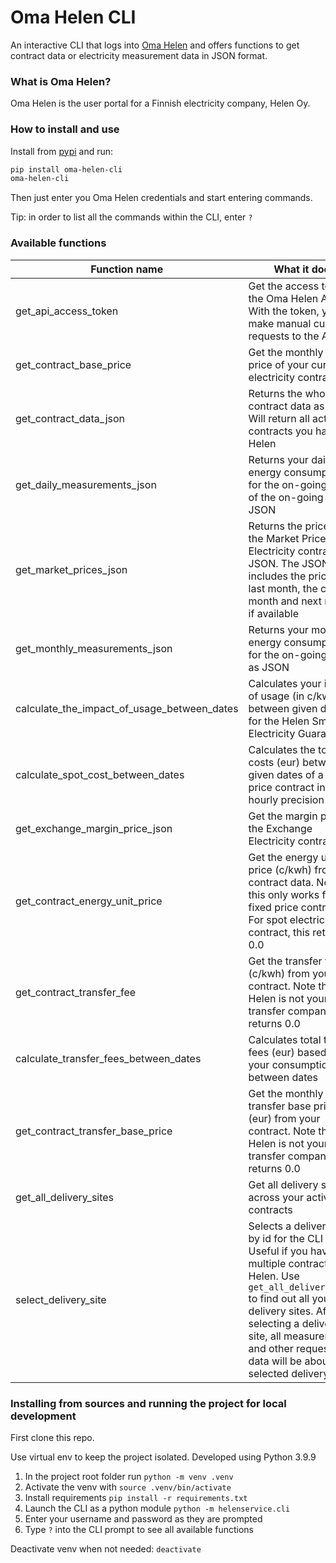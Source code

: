 # Oma Helen CLI

An interactive CLI that logs into [Oma Helen](https://www.helen.fi/kirjautuminen) and offers functions to get contract data or electricity measurement data in JSON format.

### What is Oma Helen?

Oma Helen is the user portal for a Finnish electricity company, Helen Oy.

### How to install and use

Install from [pypi](https://pypi.org/project/oma-helen-cli/) and run: 
```sh
pip install oma-helen-cli
oma-helen-cli
```

Then just enter you Oma Helen credentials and start entering commands. 

Tip: in order to list all the commands within the CLI, enter `?`

### Available functions

| Function name                 | What it does |
|-------------------------------|--------------|
| get_api_access_token          | Get the access token to the Oma Helen API. With the token, you can make manual curl requests to the API |
| get_contract_base_price       | Get the monthly base price of your current electricity contract |
| get_contract_data_json        | Returns the whole contract data as JSON. Will return all active contracts you have with Helen |
| get_daily_measurements_json   | Returns your daily energy consumption for the on-going month of the on-going year as JSON |
| get_market_prices_json        | Returns the prices for the Market Price Electricity contract as JSON. The JSON includes the price for last month, the current month and next month if available |
| get_monthly_measurements_json | Returns your monthly energy consumption for the on-going year as JSON |
| calculate_the_impact_of_usage_between_dates | Calculates your impact of usage (in c/kwh) between given dates for the Helen Smart Electricity Guarantee |
| calculate_spot_cost_between_dates | Calculates the total costs (eur) between given dates of a spot price contract in an hourly precision |
| get_exchange_margin_price_json | Get the margin price of the Exchange Electricity contract |
| get_contract_energy_unit_price | Get the energy unit price (c/kwh) from your contract data. Note that this only works for fixed price contracts. For spot electricity contract, this returns 0.0 |
| get_contract_transfer_fee      | Get the transfer fees (c/kwh) from your contract. Note that if Helen is not your transfer company, this returns 0.0 |
| calculate_transfer_fees_between_dates | Calculates total transfer fees (eur) based on your consumption between dates |
| get_contract_transfer_base_price | Get the monthly transfer base price (eur) from your contract. Note that if Helen is not your transfer company, this returns 0.0 |
| get_all_delivery_sites | Get all delivery sites across your active contracts |
| select_delivery_site | Selects a delivery site by id for the CLI to use. Useful if you have multiple contracts with Helen. Use `get_all_delivery_sites` to find out all your delivery sites. After selecting a delivery site, all measurements and other requested data will be about the selected delivery site. |

### Installing from sources and running the project for local development

First clone this repo.

Use virtual env to keep the project isolated. Developed using Python 3.9.9

1. In the project root folder run `python -m venv .venv`
2. Activate the venv with `source .venv/bin/activate`
3. Install requirements `pip install -r requirements.txt`
4. Launch the CLI as a python module `python -m helenservice.cli`
5. Enter your username and password as they are prompted
6. Type `?` into the CLI prompt to see all available functions

Deactivate venv when not needed: `deactivate`
